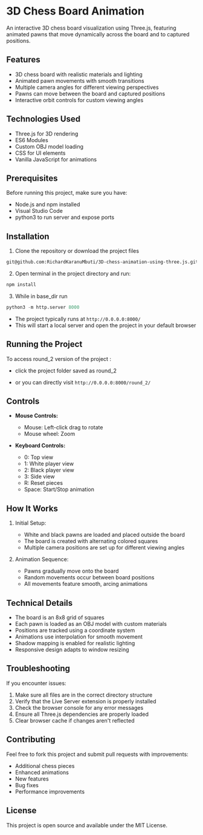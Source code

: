 # 3D Chess Board Animation

An interactive 3D chess board visualization using Three.js, featuring animated pawns that move dynamically across the board and to captured positions.

## Features

- 3D chess board with realistic materials and lighting
- Animated pawn movements with smooth transitions
- Multiple camera angles for different viewing perspectives
- Pawns can move between the board and captured positions
- Interactive orbit controls for custom viewing angles

## Technologies Used

- Three.js for 3D rendering
- ES6 Modules
- Custom OBJ model loading
- CSS for UI elements
- Vanilla JavaScript for animations

## Prerequisites

Before running this project, make sure you have:

- Node.js and npm installed
- Visual Studio Code
- python3 to run server and expose ports

## Installation

1. Clone the repository or download the project files

```bash
git@github.com:RichardKaranuMbuti/3D-chess-animation-using-three.js.git
```

2. Open terminal in the project directory and run:

```bash
npm install
```

3. While in base_dir run

```python
python3 -m http.server 8000

```

- The project typically runs at `http://0.0.0.0:8000/`
- This will start a local server and open the project in your default browser

## Running the Project

To access round_2 version of the project :

- click the project folder saved as round_2

- or you can directly visit `http://0.0.0.0:8000/round_2/`

## Controls

- **Mouse Controls:**

  - Mouse: Left-click drag to rotate
  - Mouse wheel: Zoom

- **Keyboard Controls:**
  - 0: Top view
  - 1: White player view
  - 2: Black player view
  - 3: Side view
  - R: Reset pieces
  - Space: Start/Stop animation

## How It Works

1. Initial Setup:

   - White and black pawns are loaded and placed outside the board
   - The board is created with alternating colored squares
   - Multiple camera positions are set up for different viewing angles

2. Animation Sequence:
   - Pawns gradually move onto the board
   - Random movements occur between board positions
   - All movements feature smooth, arcing animations

## Technical Details

- The board is an 8x8 grid of squares
- Each pawn is loaded as an OBJ model with custom materials
- Positions are tracked using a coordinate system
- Animations use interpolation for smooth movement
- Shadow mapping is enabled for realistic lighting
- Responsive design adapts to window resizing

## Troubleshooting

If you encounter issues:

1. Make sure all files are in the correct directory structure
2. Verify that the Live Server extension is properly installed
3. Check the browser console for any error messages
4. Ensure all Three.js dependencies are properly loaded
5. Clear browser cache if changes aren't reflected

## Contributing

Feel free to fork this project and submit pull requests with improvements:

- Additional chess pieces
- Enhanced animations
- New features
- Bug fixes
- Performance improvements

## License

This project is open source and available under the MIT License.
